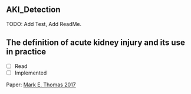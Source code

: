 ## AKI_Detection

TODO: Add Test, Add ReadMe.


## The definition of acute kidney injury and its use in practice

- [ ] Read
- [ ] Implemented

Paper: [Mark E. Thomas 2017](https://www.sciencedirect.com/science/article/pii/S0085253815300351)
